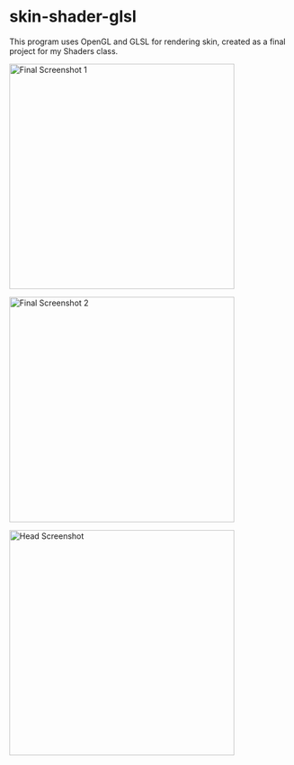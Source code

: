 # skin-shader-glsl
This program uses OpenGL and GLSL for rendering skin, created as a final project for my Shaders class.
<p><img width="400" alt="Final Screenshot 1" src="https://github.com/user-attachments/assets/ae283bf7-2f9f-4ea2-ae7b-f51a7e20a400" /></p>
<p><img width="400" alt="Final Screenshot 2" src="https://github.com/user-attachments/assets/4635fd4c-814e-4913-8c87-a4399553f64e" /></p>
<p><img width="400" alt="Head Screenshot" src="https://github.com/user-attachments/assets/ad6d1118-3821-4ab9-b6d8-49416aa87ff4" /></p>
